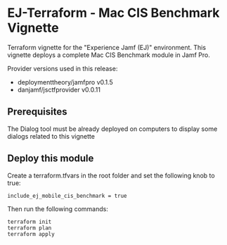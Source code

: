 # EJ-Terraform - Mac CIS Benchmark Vignette

Terraform vignette for the "Experience Jamf (EJ)" environment. This vignette deploys a complete Mac CIS Benchmark module in Jamf Pro.

Provider versions used in this release:

- deploymenttheory/jamfpro v0.1.5
- danjamf/jsctfprovider v0.0.11

## Prerequisites

The Dialog tool must be already deployed on computers to display some dialogs related to this vignette

## Deploy this module

Create a terraform.tfvars in the root folder and set the following knob to true:

```
include_ej_mobile_cis_benchmark = true
```

Then run the following commands:

```
terraform init
terraform plan
terraform apply
```

